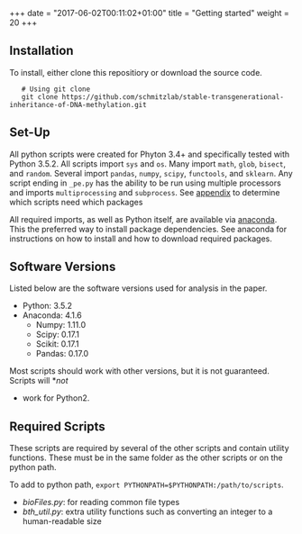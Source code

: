 +++
date = "2017-06-02T00:11:02+01:00"
title = "Getting started"
weight = 20
+++

## Installation
 To install, either clone this repositiory or download the source code.
 
 ```
    # Using git clone
    git clone https://github.com/schmitzlab/stable-transgenerational-inheritance-of-DNA-methylation.git
 ```

## Set-Up
 All python scripts were created for Phyton 3.4+ and specifically tested with Python 3.5.2. All scripts import `sys` and `os`. Many import `math`, `glob`, `bisect`, and `random`. Several import `pandas`, `numpy`, `scipy`, `functools`, and `sklearn`. Any script ending in `_pe.py` has the ability to be run using multiple processors and imports `multiprocessing` and `subprocess`. See [appendix](/appendix) to determine which scripts need which packages
 
 All required imports, as well as Python itself, are available via [anaconda](https://www.continuum.io/downloads). This the preferred way to install package dependencies. See anaconda for instructions on how to install and how to download required packages.
 
## Software Versions
 
Listed below are the software versions used for analysis in the paper.

- Python: 3.5.2
- Anaconda: 4.1.6
    - Numpy: 1.11.0
    - Scipy: 0.17.1
	- Scikit: 0.17.1
	- Pandas: 0.17.0

Most scripts should work with other versions, but it is not guaranteed. Scripts will **not*
* work for Python2.

## Required Scripts

These scripts are required by several of the other scripts and contain utility functions. These must be in the same folder as the other scripts or on the python path. 

To add to python path, `export PYTHONPATH=$PYTHONPATH:/path/to/scripts`.

* *bioFiles.py*: for reading common file types
* *bth_util.py*: extra utility functions such as converting an integer to a human-readable size

